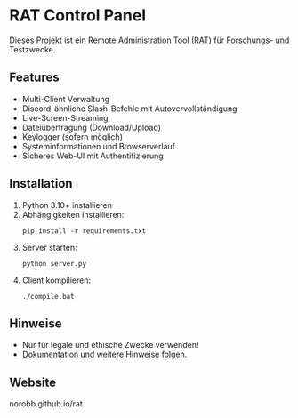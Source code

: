 # RAT Control Panel

Dieses Projekt ist ein Remote Administration Tool (RAT) für Forschungs- und Testzwecke.

## Features

- Multi-Client Verwaltung
- Discord-ähnliche Slash-Befehle mit Autovervollständigung
- Live-Screen-Streaming
- Dateiübertragung (Download/Upload)
- Keylogger (sofern möglich)
- Systeminformationen und Browserverlauf
- Sicheres Web-UI mit Authentifizierung

## Installation

1. Python 3.10+ installieren
2. Abhängigkeiten installieren:
   ```
   pip install -r requirements.txt
   ```
3. Server starten:
   ```
   python server.py
   ```
4. Client kompilieren:
   ```
   ./compile.bat
   ```

## Hinweise

- Nur für legale und ethische Zwecke verwenden!
- Dokumentation und weitere Hinweise folgen.

## Website

norobb.github.io/rat
